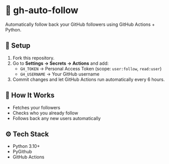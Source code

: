 # 🤖 gh-auto-follow

Automatically follow back your GitHub followers using GitHub Actions + Python.

## 🔧 Setup
1. Fork this repository.
2. Go to **Settings → Secrets → Actions** and add:
   - `GH_TOKEN` → Personal Access Token (scope: `user:follow`, `read:user`)
   - `GH_USERNAME` → Your GitHub username
3. Commit changes and let GitHub Actions run automatically every 6 hours.

## 🧠 How It Works
- Fetches your followers
- Checks who you already follow
- Follows back any new users automatically

## ⚙️ Tech Stack
- Python 3.10+
- PyGithub
- GitHub Actions
